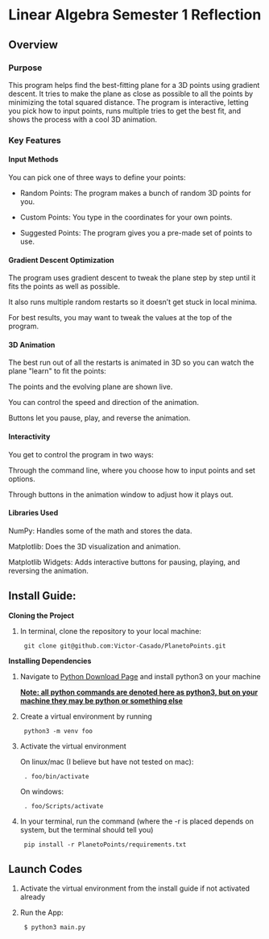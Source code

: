# Linear Algebra Semester 1 Reflection
## Overview
### Purpose

This program helps find the best-fitting plane for a  3D points using gradient descent. It tries to make the plane as close as possible to all the points by minimizing the total squared distance. The program is interactive, letting you pick how to input points, runs multiple tries to get the best fit, and shows the process with a cool 3D animation.

### Key Features

#### Input Methods

You can pick one of three ways to define your points:

* Random Points: The program makes a bunch of random 3D points for you.

* Custom Points: You type in the coordinates for your own points.

* Suggested Points: The program gives you a pre-made set of points to use.

#### Gradient Descent Optimization

The program uses gradient descent to tweak the plane step by step until it fits the points as well as possible.

It also runs multiple random restarts so it doesn’t get stuck in local minima.

For best results, you may want to tweak the values at the top of the program.

#### 3D Animation

The best run out of all the restarts is animated in 3D so you can watch the plane "learn" to fit the points:

The points and the evolving plane are shown live.

You can control the speed and direction of the animation.

Buttons let you pause, play, and reverse the animation.

#### Interactivity

You get to control the program in two ways:

Through the command line, where you choose how to input points and set options.

Through buttons in the animation window to adjust how it plays out.

#### Libraries Used

NumPy: Handles some of the math and stores the data.

Matplotlib: Does the 3D visualization and animation.

Matplotlib Widgets: Adds interactive buttons for pausing, playing, and reversing the animation.

## Install Guide:

**Cloning the Project**

1. In terminal, clone the repository to your local machine:

        git clone git@github.com:Victor-Casado/PlanetoPoints.git


**Installing Dependencies**

1. Navigate to [Python Download Page](https://www.python.org/downloads/) and install python3 on your machine

   **<ins>Note: all python commands are denoted here as python3, but on your machine they may be python or something else</ins>**
   
2. Create a virtual environment by running
 
        python3 -m venv foo

3. Activate the virtual environment

   On linux/mac (I believe but have not tested on mac):

        . foo/bin/activate
   On windows:

        . foo/Scripts/activate


4. In your terminal, run the command (where the -r is placed depends on system, but the terminal should tell you)

        pip install -r PlanetoPoints/requirements.txt
   
## Launch Codes

1. Activate the virtual environment from the install guide if not activated already

2. Run the App:

        $ python3 main.py

   
